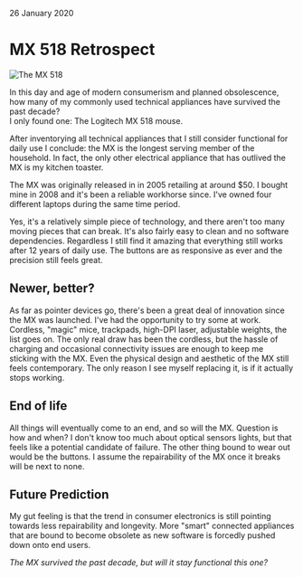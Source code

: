 <PubDate>26 January 2020</PubDate>

# MX 518 Retrospect

![The MX 518](/mx518.jpg)

<Intro>
  In this day and age of modern consumerism and <Link href="https://duckduckgo.com/?q=planned+obsolescence">planned obsolescence</Link>, how many of my commonly used technical appliances have survived the past decade?<br /> I only found one: The Logitech MX 518 mouse.
</Intro>

After inventorying all technical appliances that I still consider functional for daily use I conclude: the MX is the longest serving member of the household. In fact, the only other electrical appliance that has outlived the MX is my kitchen toaster.

The MX was originally released in in 2005 retailing at around $50. I bought mine in 2008 and it's been a reliable workhorse since. I've owned four different laptops during the same time period.

Yes, it's a relatively simple piece of technology, and there aren't too many moving pieces that can break. It's also fairly easy to clean and no software dependencies. Regardless I still find it amazing that everything still works after 12 years of daily use. The buttons are as responsive as ever and the precision still feels great.

## Newer, better?

As far as pointer devices go, there's been a great deal of innovation since the MX was launched. I've had the opportunity to try some at work. Cordless, "magic" mice, trackpads, high-DPI laser, adjustable weights, the list goes on. The only real draw has been the cordless, but the hassle of charging and occasional connectivity issues are enough to keep me sticking with the MX. Even the physical design and aesthetic of the MX still feels contemporary. The only reason I see myself replacing it, is if it actually stops working.

## End of life

All things will eventually come to an end, and so will the MX. Question is how and when? I don't know too much about optical sensors lights, but that feels like a potential candidate of failure. The other thing bound to wear out would be the buttons. I assume the repairability of the MX once it breaks will be next to none.

## Future Prediction

My gut feeling is that the trend in consumer electronics is still pointing towards less repairability and longevity. More "smart" connected appliances that are bound to become obsolete as new software is forcedly pushed down onto end users.

*The MX survived the past decade, but will it stay functional this one?*
